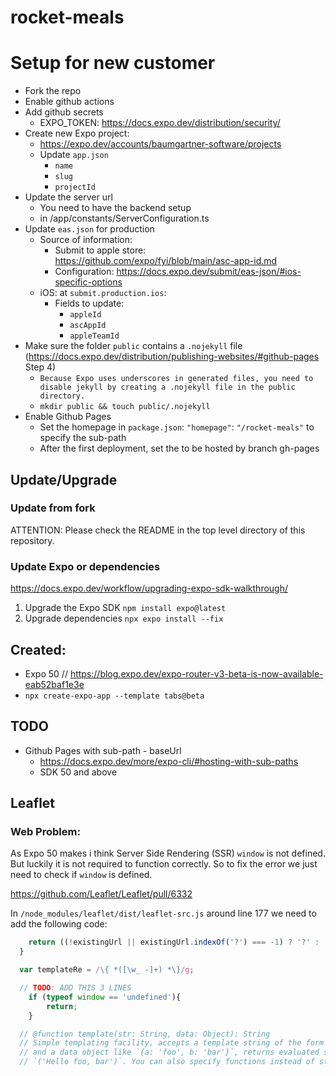 # rocket-meals


# Setup for new customer

- Fork the repo
- Enable github actions
- Add github secrets
  - EXPO_TOKEN: https://docs.expo.dev/distribution/security/
- Create new Expo project:
  - https://expo.dev/accounts/baumgartner-software/projects
  - Update `app.json`
    - `name`
    - `slug`
    - `projectId`
- Update the server url
  - You need to have the backend setup
  - in /app/constants/ServerConfiguration.ts
- Update `eas.json` for production
    - Source of information:
      - Submit to apple store: https://github.com/expo/fyi/blob/main/asc-app-id.md 
      - Configuration: https://docs.expo.dev/submit/eas-json/#ios-specific-options
    - iOS: at `submit.production.ios`:
      - Fields to update:
        - `appleId`
        - `ascAppId`
        - `appleTeamId`
- Make sure the folder ```public``` contains a ```.nojekyll``` file (https://docs.expo.dev/distribution/publishing-websites/#github-pages Step 4)
  - ```Because Expo uses underscores in generated files, you need to disable jekyll by creating a .nojekyll file in the public directory.```
  - ```mkdir public && touch public/.nojekyll```
- Enable Github Pages
  - Set the homepage in `package.json`: `"homepage"`: `"/rocket-meals"` to specify the sub-path
  - After the first deployment, set the to be hosted by branch gh-pages


## Update/Upgrade

### Update from fork

ATTENTION: Please check the README in the top level directory of this repository.

### Update Expo or dependencies

https://docs.expo.dev/workflow/upgrading-expo-sdk-walkthrough/

1. Upgrade the Expo SDK
```npm install expo@latest```
2. Upgrade dependencies
```npx expo install --fix```


## Created:

- Expo 50 // https://blog.expo.dev/expo-router-v3-beta-is-now-available-eab52baf1e3e
- ``npx create-expo-app --template tabs@beta``

## TODO

- Github Pages with sub-path - baseUrl
  - https://docs.expo.dev/more/expo-cli/#hosting-with-sub-paths
  - SDK 50 and above


## Leaflet

### Web Problem:
As Expo 50 makes i think Server Side Rendering (SSR) `window` is not defined. But luckily it is not required to function correctly.
So to fix the error we just need to check if `window` is defined.

https://github.com/Leaflet/Leaflet/pull/6332



In `/node_modules/leaflet/dist/leaflet-src.js` around line 177 we need to add the following code:
```javascript
  	return ((!existingUrl || existingUrl.indexOf('?') === -1) ? '?' : '&') + params.join('&');
  }

  var templateRe = /\{ *([\w_ -]+) *\}/g;

  // TODO: ADD THIS 3 LINES
	if (typeof window == 'undefined'){
		return;
	}

  // @function template(str: String, data: Object): String
  // Simple templating facility, accepts a template string of the form `'Hello {a}, {b}'`
  // and a data object like `{a: 'foo', b: 'bar'}`, returns evaluated string
  // `('Hello foo, bar')`. You can also specify functions instead of strings for
```